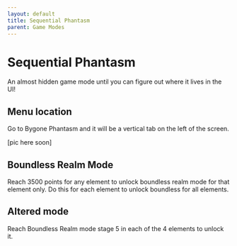 ```yaml
---
layout: default
title: Sequential Phantasm
parent: Game Modes
---
```


# Sequential Phantasm
An almost hidden game mode until you can figure out where it lives in the UI!

## Menu location
Go to Bygone Phantasm and it will be a vertical tab on the left of the screen.

[pic here soon]

## Boundless Realm Mode
Reach 3500 points for any element to unlock boundless realm mode for that element only. Do this for each element to unlock boundless for all elements.

## Altered mode
Reach Boundless Realm mode stage 5 in each of the 4 elements to unlock it.